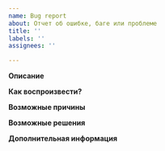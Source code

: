 ```yaml
---
name: Bug report
about: Отчет об ошибке, баге или проблеме
title: ''
labels: ''
assignees: ''

---
```


**Описание**

**Как воспроизвести?**

**Возможные причины**

**Возможные решения**

**Дополнительная информация**

